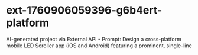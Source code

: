# ext-1760906059396-g6b4ert-platform
AI-generated project via External API - Prompt: Design a cross-platform mobile LED Scroller app (iOS and Android) featuring a prominent, single-line

